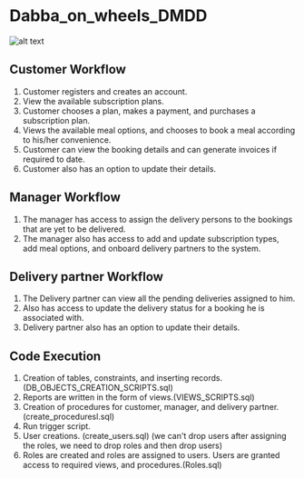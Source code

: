 # Dabba_on_wheels_DMDD

![alt text](https://github.com/Jaswanth-marri/Dabba_on_wheels_DMDD/blob/Jaswanth_marri_feature/Relational_1.png?raw=true)

## Customer Workflow
1. Customer registers and creates an account.
2. View the available subscription plans.
3. Customer chooses a plan, makes a payment, and purchases a subscription plan.
4. Views the available meal options, and chooses to book a meal according to his/her convenience.
5. Customer can view the booking details and can generate invoices if required to date.
6. Customer also has an option to update their details.

## Manager Workflow
1. The manager has access to assign the delivery persons to the bookings that are yet to be delivered.
2. The manager also has access to add and update subscription types, add meal options, and onboard delivery partners to the system.

## Delivery partner Workflow
1. The Delivery partner can view all the pending deliveries assigned to him.
2. Also has access to update the delivery status for a booking he is associated with.
3. Delivery partner also has an option to update their details.

## Code Execution
1. Creation of tables, constraints, and inserting records.(DB_OBJECTS_CREATION_SCRIPTS.sql)
2. Reports are written in the form of views.(VIEWS_SCRIPTS.sql)
3. Creation of procedures for customer, manager, and delivery partner.(create_proceduresl.sql)
4. Run trigger script.
5. User creations. (create_users.sql) (we can't drop users after assigning the roles, we need to drop roles and then drop users)
6. Roles are created and roles are assigned to users. Users are granted access to required views, and procedures.(Roles.sql)


